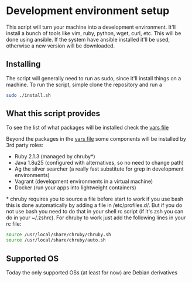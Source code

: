 # Development environment setup
This script will turn your machine into a development environment.
It'll install a bunch of tools like vim, ruby, python, wget, curl, etc.
This will be done using ansible. If the system have ansible installed
it'll be used, otherwise a new version will be downloaded.

## Installing
The script will generally need to run as sudo, since it'll install things
on a machine. To run the script, simple clone the repository and run a

```bash
sudo ./install.sh
```

## What this script provides
To see the list of what packages will be installed check the
[vars file](roles/devenv/vars/main.yml)

Beyond the packages in the [vars file](roles/devenv/vars/main.yml)
some components will be installed by 3rd party roles:
  - Ruby 2.1.3 (managed by chruby\*)
  - Java 1.8u25 (configured with alternatives, so no need to change path)
  - Ag the silver searcher (a really fast substitute for grep in development
  environments)
  - Vagrant (development environments in a virtual machine)
  - Docker (run your apps into lightweight containers)

\* chruby requires you to source a file before start to work if you use bash
this is done automatically by adding a file in /etc/profiles.d/. But if you do
not use bash you need to do that in your shell rc script (if it's zsh you can
do in your ~/.zshrc). For chruby to work just add the following lines in your
rc file:
```bash
source /usr/local/share/chruby/chruby.sh
source /usr/local/share/chruby/auto.sh
```

## Supported OS
Today the only supported OSs (at least for now) are Debian derivatives

